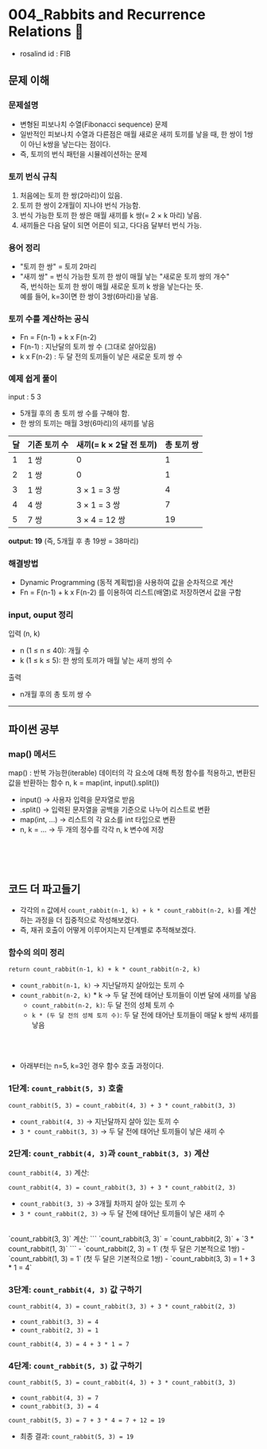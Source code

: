 # 004_Rabbits and Recurrence Relations 🐰
- rosalind id : FIB <br>

## 문제 이해

### 문제설명
- 변형된 피보나치 수열(Fibonacci sequence) 문제 <br>
- 일반적인 피보나치 수열과 다른점은 매월 새로운 새끼 토끼를 낳을 때, 한 쌍이 1쌍이 아닌 k쌍을 낳는다는 점이다. <br>
- 즉, 토끼의 번식 패턴을 시뮬레이션하는 문제 <br>

### 토끼 번식 규칙
1. 처음에는 토끼 한 쌍(2마리)이 있음. <br>
2. 토끼 한 쌍이 2개월이 지나야 번식 가능함. <br>
3. 번식 가능한 토끼 한 쌍은 매월 새끼를 k 쌍(= 2 × k 마리) 낳음. <br>
4. 새끼들은 다음 달이 되면 어른이 되고, 다다음 달부터 번식 가능. <br>

### 용어 정리
- "토끼 한 쌍" = 토끼 2마리 <br>
- "새끼 쌍" = 번식 가능한 토끼 한 쌍이 매월 낳는 "새로운 토끼 쌍의 개수" <br>
즉, 번식하는 토끼 한 쌍이 매월 새로운 토끼 k 쌍을 낳는다는 뜻. <br>
예를 들어, k=3이면 한 쌍이 3쌍(6마리)을 낳음. <br>

### 토끼 수를 계산하는 공식
- Fn = F(n-1) + k x F(n-2) <br>
- F(n-1) : 지난달의 토끼 쌍 수 (그대로 살아있음) <br>
- k x F(n-2) : 두 달 전의 토끼들이 낳은 새로운 토끼 쌍 수 <br>

### 예제 쉽게 풀이 
input : 5 3 <br>
- 5개월 후의 총 토끼 쌍 수를 구해야 함. <br>
- 한 쌍의 토끼는 매월 3쌍(6마리)의 새끼를 낳음 <br>

| 달  | 기존 토끼 수 | 새끼(= k × 2달 전 토끼) | 총 토끼 쌍 |
|----|----------|----------------|---------|
| 1  | 1 쌍     | 0              | 1       |
| 2  | 1 쌍     | 0              | 1       |
| 3  | 1 쌍     | 3 × 1 = 3 쌍   | 4       |
| 4  | 4 쌍     | 3 × 1 = 3 쌍   | 7       |
| 5  | 7 쌍     | 3 × 4 = 12 쌍  | 19      |

**output: 19** (즉, 5개월 후 총 19쌍 = 38마리) <br>

### 해결방법
- Dynamic Programming (동적 계획법)을 사용하여 값을 순차적으로 계산 <br>
- Fn = F(n-1) + k x F(n-2) 를 이용하여 리스트(배열)로 저장하면서 값을 구함 <br>

### input, ouput 정리
입력 (n, k) <br>
- n (1 ≤ n ≤ 40): 개월 수 <br>
- k (1 ≤ k ≤ 5): 한 쌍의 토끼가 매월 낳는 새끼 쌍의 수 <br>
  
출력 <br>
- n개월 후의 총 토끼 쌍 수 <br>

***

## 파이썬 공부

### map() 메서드
map() : 반복 가능한(iterable) 데이터의 각 요소에 대해 특정 함수를 적용하고, 변환된 값을 반환하는 함수
  n, k = map(int, input().split())
- input() → 사용자 입력을 문자열로 받음
- .split() → 입력된 문자열을 공백을 기준으로 나누어 리스트로 변환
- map(int, ...) → 리스트의 각 요소를 int 타입으로 변환
- n, k = ... → 두 개의 정수를 각각 n, k 변수에 저장
<br>
<br>
<br>

## 코드 더 파고들기
- 각각의 `n` 값에서 `count_rabbit(n-1, k) + k * count_rabbit(n-2, k)`를 계산하는 과정을 더 집중적으로 작성해보겠다.
- 즉, 재귀 호출이 어떻게 이루어지는지 단계별로 추적해보겠다.

### 함수의 의미 정리
```
return count_rabbit(n-1, k) + k * count_rabbit(n-2, k)
```
- `count_rabbit(n-1, k)` → 지난달까지 살아있는 토끼 수
- `count_rabbit(n-2, k)` * k → 두 달 전에 태어난 토끼들이 이번 달에 새끼를 낳음
    - `count_rabbit(n-2, k)`: 두 달 전의 성체 토끼 수
    - `k * (두 달 전의 성체 토끼 수)`: 두 달 전에 태어난 토끼들이 매달 k 쌍씩 새끼를 낳음
<br>
<br>

- 아래부터는 n=5, k=3인 경우 함수 호출 과정이다.

### 1단계: `count_rabbit(5, 3)` 호출
```
count_rabbit(5, 3) = count_rabbit(4, 3) + 3 * count_rabbit(3, 3)
```
- `count_rabbit(4, 3)` → 지난달까지 살아 있는 토끼 수
- `3 * count_rabbit(3, 3)` → 두 달 전에 태어난 토끼들이 낳은 새끼 수

### 2단계: `count_rabbit(4, 3)`과 `count_rabbit(3, 3)` 계산
`count_rabbit(4, 3)` 계산:
```
count_rabbit(4, 3) = count_rabbit(3, 3) + 3 * count_rabbit(2, 3)
```
- `count_rabbit(3, 3)` → 3개월 차까지 살아 있는 토끼 수
- `3 * count_rabbit(2, 3)` → 두 달 전에 태어난 토끼들이 낳은 새끼 수  
<br>
`count_rabbit(3, 3)` 계산:
```
`count_rabbit(3, 3)` = `count_rabbit(2, 3)` + `3 * count_rabbit(1, 3)`
```
- `count_rabbit(2, 3) = 1` (첫 두 달은 기본적으로 1쌍)
- `count_rabbit(1, 3) = 1` (첫 두 달은 기본적으로 1쌍)
- `count_rabbit(3, 3) = 1 + 3 * 1 = 4`

### 3단계: `count_rabbit(4, 3)` 값 구하기
```
count_rabbit(4, 3) = count_rabbit(3, 3) + 3 * count_rabbit(2, 3)
```
- `count_rabbit(3, 3) = 4`  
- `count_rabbit(2, 3) = 1`  
```
count_rabbit(4, 3) = 4 + 3 * 1 = 7
```

###  4단계: `count_rabbit(5, 3)` 값 구하기
```
count_rabbit(5, 3) = count_rabbit(4, 3) + 3 * count_rabbit(3, 3)
```
- `count_rabbit(4, 3) = 7`  
- `count_rabbit(3, 3) = 4`  
```
count_rabbit(5, 3) = 7 + 3 * 4 = 7 + 12 = 19
```
- 최종 결과: `count_rabbit(5, 3) = 19`

